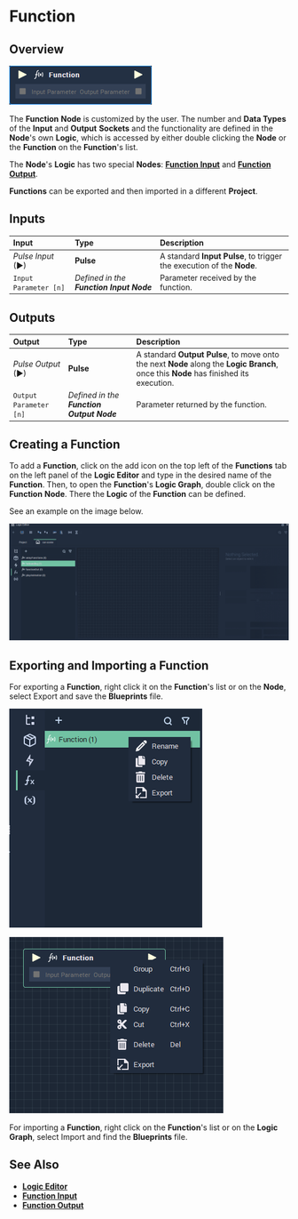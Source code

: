 # Function

## Overview

![The Function Node.](../../../.gitbook/assets/node-function.png)

The **Function** **Node** is customized by the user. The number and **Data Types** of the **Input** and **Output** **Sockets** and the functionality are defined in the **Node**'s own **Logic**, which is accessed by either double clicking the **Node** or the **Function** on the **Function**'s list.

The **Node**'s **Logic** has two special **Nodes**: [**Function Input**](function-input.md) and [**Function Output**](function-output.md).

**Functions** can be exported and then imported in a different **Project**.


## Inputs

| Input | Type | Description |
| :--- | :--- | :--- |
| _Pulse Input_ \(►\) | **Pulse** | A standard **Input Pulse**, to trigger the execution of the **Node**. |
| `Input Parameter [n]` | _Defined in the **Function Input** **Node**_ | Parameter received by the function. |

## Outputs

| Output | Type | Description |
| :--- | :--- | :--- |
| _Pulse Output_ \(►\) | **Pulse** | A standard **Output Pulse**, to move onto the next **Node** along the **Logic Branch**, once this **Node** has finished its execution. |
| `Output Parameter [n]` | _Defined in the **Function Output** **Node**_ | Parameter returned by the function. |

## Creating a Function

To add a **Function**, click on the add icon on the top left of the **Functions** tab on the left panel of the **Logic Editor** and type in the desired name of the **Function**. Then, to open the **Function**'s **Logic Graph**, double click on the **Function** **Node**. There the **Logic** of the **Function** can be defined.

See an example on the image below.

![](../../../.gitbook/assets/addFunctions.gif)

## Exporting and Importing a **Function**

For exporting a **Function**, right click it on the **Function**'s list or on the **Node**, select Export and save the **Blueprints** file.

![](../../../.gitbook/assets/export-function.png)

![](../../../.gitbook/assets/export-function2.png)

For importing a **Function**, right click on the **Function**'s list or on the **Logic Graph**, select Import and find the **Blueprints** file.

## See Also

* [**Logic Editor**](../../../modules/logic-editor.md)
* [**Function Input**](function-input.md)
* [**Function Output**](function-output.md)

